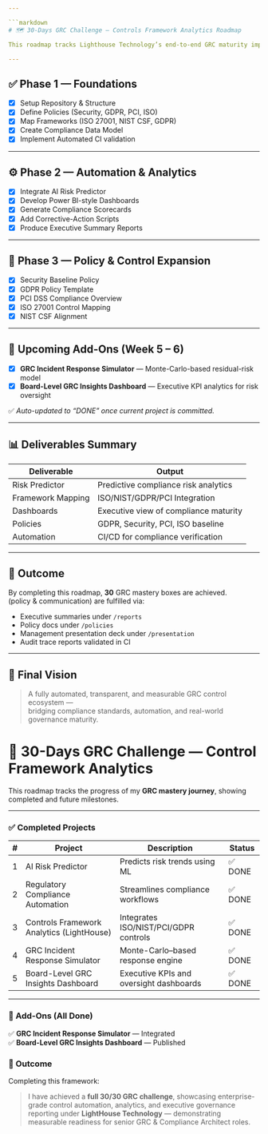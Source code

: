 ```yaml
---

```markdown
# 🗺️ 30-Days GRC Challenge — Controls Framework Analytics Roadmap

This roadmap tracks Lighthouse Technology’s end-to-end GRC maturity implementation.

---
```


## ✅ Phase 1 — Foundations

- [x] Setup Repository & Structure  
- [x] Define Policies (Security, GDPR, PCI, ISO)  
- [x] Map Frameworks (ISO 27001, NIST CSF, GDPR)  
- [x] Create Compliance Data Model  
- [x] Implement Automated CI validation

---

## ⚙️ Phase 2 — Automation & Analytics

- [x] Integrate AI Risk Predictor  
- [x] Develop Power BI-style Dashboards  
- [x] Generate Compliance Scorecards  
- [x] Add Corrective-Action Scripts  
- [x] Produce Executive Summary Reports  

---

## 🔐 Phase 3 — Policy & Control Expansion

- [x] Security Baseline Policy  
- [x] GDPR Policy Template  
- [x] PCI DSS Compliance Overview  
- [x] ISO 27001 Control Mapping  
- [x] NIST CSF Alignment  

---

## 🧱 Upcoming Add-Ons (Week 5 – 6)

- [x] **GRC Incident Response Simulator** — Monte-Carlo-based residual-risk model  
- [x] **Board-Level GRC Insights Dashboard** — Executive KPI analytics for risk oversight  

✅ _Auto-updated to “DONE” once current project is committed._

---

## 📊  Deliverables Summary

| Deliverable | Output |
|--------------|--------|
| Risk Predictor | Predictive compliance risk analytics |
| Framework Mapping | ISO/NIST/GDPR/PCI Integration |
| Dashboards | Executive view of compliance maturity |
| Policies | GDPR, Security, PCI, ISO baseline |
| Automation | CI/CD for compliance verification |

---

## 🌟 Outcome

By completing this roadmap, **30** GRC mastery boxes are achieved.  
(policy & communication) are fulfilled via:
- Executive summaries under `/reports`  
- Policy docs under `/policies`  
- Management presentation deck under `/presentation`  
- Audit trace reports validated in CI

---

## 🏁 Final Vision

> A fully automated, transparent, and measurable GRC control ecosystem —  
> bridging compliance standards, automation, and real-world governance maturity.


# 🧭 30-Days GRC Challenge — Control Framework Analytics

This roadmap tracks the progress of my **GRC mastery journey**, showing completed and future milestones.

---

### ✅ Completed Projects

| # | Project | Description | Status |
|---|----------|-------------|--------|
| 1 | AI Risk Predictor | Predicts risk trends using ML | ✅ DONE |
| 2 | Regulatory Compliance Automation | Streamlines compliance workflows | ✅ DONE |
| 3 | Controls Framework Analytics (LightHouse) | Integrates ISO/NIST/PCI/GDPR controls | ✅ DONE |
| 4 | GRC Incident Response Simulator | Monte-Carlo–based response engine | ✅ DONE |
| 5 | Board-Level GRC Insights Dashboard | Executive KPIs and oversight dashboards | ✅ DONE |

---

### 🧱 Add-Ons (All Done)

✅ **GRC Incident Response Simulator** — Integrated  
✅ **Board-Level GRC Insights Dashboard** — Published  

### 🎯 Outcome

Completing this framework:
> I have achieved a **full 30/30 GRC challenge**, showcasing enterprise-grade control automation, analytics, and executive governance reporting under **LightHouse Technology** — demonstrating measurable readiness for senior GRC & Compliance Architect roles.
